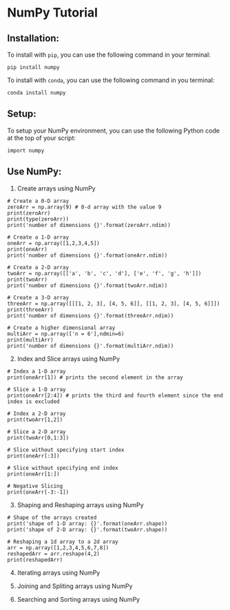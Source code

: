 # NumPy Tutorial

## Installation:

To install with `pip`, you can use the following command in your terminal: 

```pip install numpy```

To install with `conda`, you can use the following command in you terminal:

```conda install numpy```

## Setup:

To setup your NumPy environment, you can use the following Python code at the top of your script:

```import numpy```


## Use NumPy:

1. Create arrays using NumPy

```
# Create a 0-D array
zeroArr = np.array(9) # 0-d array with the value 9
print(zeroArr)
print(type(zeroArr))
print('number of dimensions {}'.format(zeroArr.ndim))
```
```
# Create a 1-D array
oneArr = np.array([1,2,3,4,5])
print(oneArr)
print('number of dimensions {}'.format(oneArr.ndim))
```
```
# Create a 2-D array
twoArr = np.array([['a', 'b', 'c', 'd'], ['e', 'f', 'g', 'h']])
print(twoArr)
print('number of dimensions {}'.format(twoArr.ndim))
```
```
# Create a 3-D array
threeArr = np.array([[[1, 2, 3], [4, 5, 6]], [[1, 2, 3], [4, 5, 6]]])
print(threeArr)
print('number of dimensions {}'.format(threeArr.ndim))
```
```
# Create a higher dimensional array
multiArr = np.array(['n = 6'],ndmin=6)
print(multiArr)
print('number of dimensions {}'.format(multiArr.ndim))
```
2. Index and Slice arrays using NumPy

```
# Index a 1-D array
print(oneArr[1]) # prints the second element in the array 

# Slice a 1-D array 
print(oneArr[2:4]) # prints the third and fourth element since the end index is excluded 
```
```
# Index a 2-D array
print(twoArr[1,2]) 
```
```
# Slice a 2-D array
print(twoArr[0,1:3])
```
```
# Slice without specifying start index
print(oneArr[:3])
```
```
# Slice without specifying end index 
print(oneArr[1:])
```
```
# Negative Slicing
print(oneArr[-3:-1])
```
3. Shaping and Reshaping arrays using NumPy

```
# Shape of the arrays created 
print('shape of 1-D array: {}'.format(oneArr.shape))
print('shape of 2-D array: {}'.format(twoArr.shape))
```
```
# Reshaping a 1d array to a 2d array
arr = np.array([1,2,3,4,5,6,7,8])
reshapedArr = arr.reshape(4,2)
print(reshapedArr)
```
4. Iterating arrays using NumPy


5. Joining and Spliting arrays using NumPy


6. Searching and Sorting arrays using NumPy

